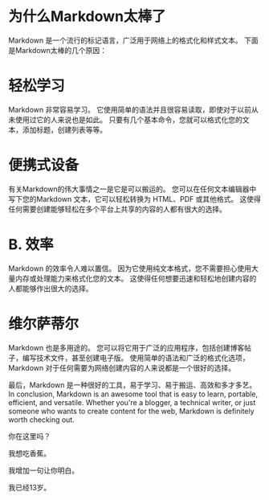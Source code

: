# 为什么Markdown太棒了
Markdown 是一个流行的标记语言，广泛用于网络上的格式化和样式文本。 下面是Markdown太棒的几个原因：

# 轻松学习
Markdown 非常容易学习。 它使用简单的语法并且很容易读取，即使对于以前从未使用过它的人来说也是如此。 只要有几个基本命令，您就可以格式化您的文本，添加标题，创建列表等等。

# 便携式设备
有关Markdown的伟大事情之一是它是可以搬运的。 您可以在任何文本编辑器中写下您的Markdown 文本，它可以轻松转换为 HTML、PDF 或其他格式。 这使得任何需要创建能够轻松在多个平台上共享的内容的人都有很大的选择。

# B. 效率
Markdown 的效率令人难以置信。 因为它使用纯文本格式，您不需要担心使用大量内存或处理能力来格式化您的文本。 这使得任何想要迅速和轻松地创建内容的人都能够作出很大的选择。

# 维尔萨蒂尔
Markdown 也是多用途的。 您可以将它用于广泛的应用程序，包括创建博客帖子，编写技术文件，甚至创建电子版。 使用简单的语法和广泛的格式化选项， Markdown 对于任何需要为网络创建内容的人来说都是一个很好的选择。

最后，Markdown 是一种很好的工具，易于学习、易于搬运、高效和多才多艺。 In conclusion, Markdown is an awesome tool that is easy to learn, portable, efficient, and versatile. Whether you're a blogger, a technical writer, or just someone who wants to create content for the web, Markdown is definitely worth checking out.

你在这里吗？

我想吃香蕉。

我增加一句让你明白。

我已经13岁。